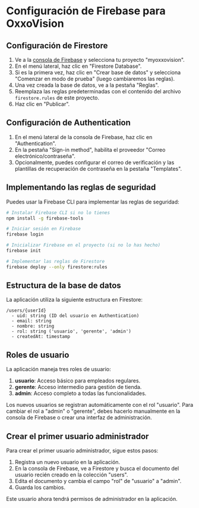 # Configuración de Firebase para OxxoVision

## Configuración de Firestore

1. Ve a la [consola de Firebase](https://console.firebase.google.com/) y selecciona tu proyecto "myoxxovision".
2. En el menú lateral, haz clic en "Firestore Database".
3. Si es la primera vez, haz clic en "Crear base de datos" y selecciona "Comenzar en modo de prueba" (luego cambiaremos las reglas).
4. Una vez creada la base de datos, ve a la pestaña "Reglas".
5. Reemplaza las reglas predeterminadas con el contenido del archivo `firestore.rules` de este proyecto.
6. Haz clic en "Publicar".

## Configuración de Authentication

1. En el menú lateral de la consola de Firebase, haz clic en "Authentication".
2. En la pestaña "Sign-in method", habilita el proveedor "Correo electrónico/contraseña".
3. Opcionalmente, puedes configurar el correo de verificación y las plantillas de recuperación de contraseña en la pestaña "Templates".

## Implementando las reglas de seguridad

Puedes usar la Firebase CLI para implementar las reglas de seguridad:

```bash
# Instalar Firebase CLI si no lo tienes
npm install -g firebase-tools

# Iniciar sesión en Firebase
firebase login

# Inicializar Firebase en el proyecto (si no lo has hecho)
firebase init

# Implementar las reglas de Firestore
firebase deploy --only firestore:rules
```

## Estructura de la base de datos

La aplicación utiliza la siguiente estructura en Firestore:

```
/users/{userId}
  - uid: string (ID del usuario en Authentication)
  - email: string
  - nombre: string
  - rol: string ('usuario', 'gerente', 'admin')
  - createdAt: timestamp
```

## Roles de usuario

La aplicación maneja tres roles de usuario:

1. **usuario**: Acceso básico para empleados regulares.
2. **gerente**: Acceso intermedio para gestión de tienda.
3. **admin**: Acceso completo a todas las funcionalidades.

Los nuevos usuarios se registran automáticamente con el rol "usuario". Para cambiar el rol a "admin" o "gerente", debes hacerlo manualmente en la consola de Firebase o crear una interfaz de administración.

## Crear el primer usuario administrador

Para crear el primer usuario administrador, sigue estos pasos:

1. Registra un nuevo usuario en la aplicación.
2. En la consola de Firebase, ve a Firestore y busca el documento del usuario recién creado en la colección "users".
3. Edita el documento y cambia el campo "rol" de "usuario" a "admin".
4. Guarda los cambios.

Este usuario ahora tendrá permisos de administrador en la aplicación. 